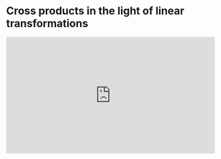 # Cross products in the light of linear transformations

<iframe width="560" height="315" src="https://www.youtube.com/embed/BaM7OCEm3G0" frameborder="0" allow="accelerometer; autoplay; clipboard-write; encrypted-media; gyroscope; picture-in-picture" allowfullscreen></iframe>

